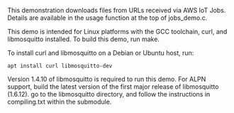 This demonstration downloads files from URLs received via AWS IoT Jobs.
Details are available in the usage function at the top of jobs_demo.c.

This demo is intended for Linux platforms with the GCC toolchain,
curl, and libmosquitto installed.  To build this demo, run make.

To install curl and libmosquitto on a Debian or Ubuntu host, run:

    apt install curl libmosquitto-dev

Version 1.4.10 of libmosquitto is required to run this demo.
For ALPN support, build the latest version of the first major release of libmosquitto (1.6.12).
go to the libmosquitto directory,
and follow the instructions in compiling.txt within the submodule.
